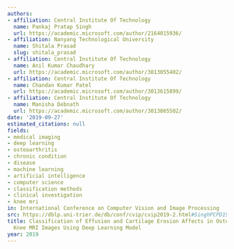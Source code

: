 ```yaml
---
authors:
- affiliation: Central Institute Of Technology
  name: Pankaj Pratap Singh
  url: https://academic.microsoft.com/author/2164015936/
- affiliation: Nanyang Technological University
  name: Shitala Prasad
  slug: shitala_prasad
- affiliation: Central Institute Of Technology
  name: Anil Kumar Chaudhary
  url: https://academic.microsoft.com/author/3013055402/
- affiliation: Central Institute Of Technology
  name: Chandan Kumar Patel
  url: https://academic.microsoft.com/author/3013615899/
- affiliation: Central Institute Of Technology
  name: Manisha Debnath
  url: https://academic.microsoft.com/author/3013865502/
date: '2019-09-27'
estimated_citations: null
fields:
- medical imaging
- deep learning
- osteoarthritis
- chronic condition
- disease
- machine learning
- artificial intelligence
- computer science
- classification methods
- clinical investigation
- knee mri
in: International Conference on Computer Vision and Image Processing
src: https://dblp.uni-trier.de/db/conf/cvip/cvip2019-2.html#SinghPCPD19
title: Classification of Effusion and Cartilage Erosion Affects in Osteoarthritis
  Knee MRI Images Using Deep Learning Model
year: 2019
---
```

